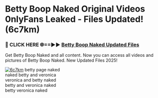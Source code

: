 # Betty Boop Naked Original Videos 0nlyFans Leaked - Files Updated! (6c7km)

<h3>🔴 CLICK HERE 🌐==►► <a href="https://tinyurl.com/up5wt9bj" rel="nofollow">Betty Boop Naked Updated Files</a></h3>

Get Betty Boop Naked and all content. Now you can access all videos and pictures of Betty Boop Naked. New Updated Files 2025!

[![6c7km](https://i.imgur.com/ABiUzMV.gif)](https://tinyurl.com/up5wt9bj)
betty page naked<br>
naked betty and veronica<br>
veronica and betty naked<br>
betty and veronica naked<br>
betty veronica naked